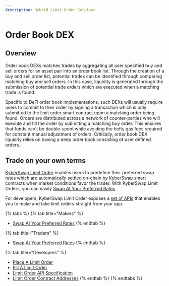 ```yaml
---
description: Hybrid Limit Order Solution
---
```


# Order Book DEX

## Overview

Order book DEXs matches trades by aggregating all user specified buy and sell orders for an asset pair into an order book list. Through the creation of a buy and sell order list, potential trades can be identified through comparing matching buy and sell orders. In this case, liquidity is generated through the submission of potential trade orders which are executed when a matching trade is found.

Specific to DeFi order book implementations, such DEXs will usually require users to commit to their order by signing a transaction which is only submitted to the limit order smart contract upon a matching order being found. Orders are distributed across a network of counter-parties who will execute and fill the order by submitting a matching buy order. This ensures that funds can’t be double-spent while avoiding the hefty gas fees required for constant manual adjustment of orders. Critically, order book DEX liquidity relies on having a deep order book consisting of user defined orders.

## Trade on your own terms

[KyberSwap Limit Order](../../../kyberswap-solutions/limit-order/) enables users to predefine their preferred swap rates which are automatically settled on-chain by KyberSwap smart contracts when market conditions favor the trader. With KyberSwap Limit Orders, you can easily [Swap At Your Preferred Rates](../../../kyberswap-solutions/kyberswap-interface/user-guides/trade-at-your-preferred-rates.md).

For developers, KyberSwap Limit Order exposes a [set of APIs](../../../kyberswap-solutions/limit-order/limit-order-api-specification/) that enables you to make and take limit orders straight from your app.

{% tabs %}
{% tab title="Makers" %}
* [Swap At Your Preferred Rates](../../../kyberswap-solutions/kyberswap-interface/user-guides/trade-at-your-preferred-rates.md)
{% endtab %}

{% tab title="Traders" %}
* [Swap At Your Preferred Rates](../../../kyberswap-solutions/kyberswap-interface/user-guides/trade-at-your-preferred-rates.md)
{% endtab %}

{% tab title="Developers" %}
* [Place A Limit Order](../../../kyberswap-solutions/limit-order/developer-guides/place-a-limit-order.md)
* [Fill A Limit Order](../../../kyberswap-solutions/limit-order/developer-guides/fill-a-limit-order.md)
* [Limit Order API Specification](../../../kyberswap-solutions/limit-order/limit-order-api-specification/)
* [Limit Order Contract Addresses](../../../kyberswap-solutions/limit-order/contracts/limit-order-contract-addresses.md)
{% endtab %}
{% endtabs %}
